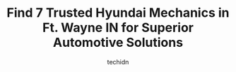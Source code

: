 ---
layout: ampstory
image: https://images.unsplash.com/photo-1608578702177-1ea59540ac72?ixlib=rb-4.0.3&ixid=MnwxMjA3fDB8MHxwaG90by1wYWdlfHx8fGVufDB8fHx8&auto=format&fit=crop&w=640&h=853&q=80
author: techidn
featured: false
description: When it comes to maintaining and repairing your vehicle in Ft. Wayne IN, USA, you deserve nothing but the best. Thats why the 7 best Hyundai Mechanic in the area are here to offer their exp
title: Find 7 Trusted Hyundai Mechanics in Ft. Wayne IN for Superior Automotive Solutions
cover:
   title: Find 7 Trusted Hyundai Mechanics in Ft. Wayne IN for Superior Automotive Solutions
   subtitle: Rickpate
   background: https://images.unsplash.com/photo-1608578702177-1ea59540ac72?ixlib=rb-4.0.3&ixid=MnwxMjA3fDB8MHxwaG90by1wYWdlfHx8fGVufDB8fHx8&auto=format&fit=crop&w=640&h=853&q=80

pages: 
 - layout: thirds
   top: <h1>#1 Professional Auto Sales & Service</h1>
   bottom: "<p>Extremely satisfied with my experience here at Professional Auto. I dealt with Abe and he really took his time with me, and I didnt feel highly pressured. Their prices</p>"
   background: https://www.knot35.com/toplist/wp-content/uploads/2023/06/best-hyundai-mechanic-1-in-ft-wayne-in-1685835262.jpeg
   backgroundblur: true
 - layout: thirds
   top: <h1>#2 Tuffy Tire & Auto Service Center</h1>
   bottom: "<p>5624 W Jefferson Blvd, Fort Wayne, IN 46804, United States</p>"
   background: https://www.knot35.com/toplist/wp-content/uploads/2023/06/best-hyundai-mechanic-2-in-ft-wayne-in-1685835262.jpeg
   cta:
      link: https://www.knot35.com/toplist/find-7-trusted-hyundai-mechanics-in-ft-wayne-in-for-superior-automotive-solutions/
      text: Find 7 Trusted Hyundai Mechanics in Ft. Wayne IN for Superior Automotive Solutions
 - layout: thirds
   top: <h1>#3 Fox & Fox Full Automotive Service Shop - Downtown Fort Wayne</h1>
   bottom: "<p>512 Van Buren St, Fort Wayne, IN 46802, United States</p>"
   background: https://www.knot35.com/toplist/wp-content/uploads/2023/06/best-hyundai-mechanic-3-in-ft-wayne-in-1685835263.jpeg
   cta:
      link: https://www.knot35.com/toplist/find-7-trusted-hyundai-mechanics-in-ft-wayne-in-for-superior-automotive-solutions/
      text: Find 7 Trusted Hyundai Mechanics in Ft. Wayne IN for Superior Automotive Solutions
 - layout: thirds
   top: <h1>#4 Yeoman Service Center</h1>
   bottom: "<p>540 E Pettit Ave, Fort Wayne, IN 46806, United States</p>"
   background: https://images.unsplash.com/photo-1522441815192-d9f04eb0615c?ixlib=rb-4.0.3&ixid=MnwxMjA3fDB8MHxwaG90by1wYWdlfHx8fGVufDB8fHx8&auto=format&fit=crop&w=640&h=853&q=80
   cta:
      link: https://www.knot35.com/toplist/find-7-trusted-hyundai-mechanics-in-ft-wayne-in-for-superior-automotive-solutions/
      text: Find 7 Trusted Hyundai Mechanics in Ft. Wayne IN for Superior Automotive Solutions
 - layout: thirds
   top: <h1>#5 Tuffy Tire & Auto Service Center</h1>
   bottom: "<p>1910 W Dupont Rd, Fort Wayne, IN 46818, United States</p>"
   background: https://images.unsplash.com/photo-1618005182384-a83a8bd57fbe?ixlib=rb-4.0.3&ixid=MnwxMjA3fDB8MHxwaG90by1wYWdlfHx8fGVufDB8fHx8&auto=format&fit=crop&w=640&h=853&q=80
   cta:
      link: https://www.knot35.com/toplist/find-7-trusted-hyundai-mechanics-in-ft-wayne-in-for-superior-automotive-solutions/
      text: Find 7 Trusted Hyundai Mechanics in Ft. Wayne IN for Superior Automotive Solutions
 - layout: thirds
   top: <h1>#6 North Wells Service Center</h1>
   bottom: "<p>522 Wallywood Ave, Fort Wayne, IN 46808, United States</p>"
   background: https://images.unsplash.com/photo-1510906594845-bc082582c8cc?ixlib=rb-4.0.3&ixid=MnwxMjA3fDB8MHxwaG90by1wYWdlfHx8fGVufDB8fHx8&auto=format&fit=crop&w=640&h=853&q=80
   cta:
      link: https://www.knot35.com/toplist/find-7-trusted-hyundai-mechanics-in-ft-wayne-in-for-superior-automotive-solutions/
      text: Find 7 Trusted Hyundai Mechanics in Ft. Wayne IN for Superior Automotive Solutions
 - layout: thirds
   top: <h1>#7 R&L Automotive</h1>
   bottom: "<p>2405 W Jefferson Blvd suite b, Fort Wayne, IN 46802, United States</p>"
   background: https://images.unsplash.com/photo-1599422314077-f4dfdaa4cd09?ixlib=rb-4.0.3&ixid=MnwxMjA3fDB8MHxwaG90by1wYWdlfHx8fGVufDB8fHx8&auto=format&fit=crop&w=640&h=853&q=80
   cta:
      link: https://www.knot35.com/toplist/find-7-trusted-hyundai-mechanics-in-ft-wayne-in-for-superior-automotive-solutions/
      text: Find 7 Trusted Hyundai Mechanics in Ft. Wayne IN for Superior Automotive Solutions
 - layout: thirds
   middle: Continue reading...
   background: https://images.unsplash.com/photo-1533735380053-eb8d0759b24a?ixlib=rb-4.0.3&ixid=MnwxMjA3fDB8MHxwaG90by1wYWdlfHx8fGVufDB8fHx8&auto=format&fit=crop&w=640&h=853&q=80
   cta:
      link: https://www.knot35.com/toplist/find-7-trusted-hyundai-mechanics-in-ft-wayne-in-for-superior-automotive-solutions/
      text: Find 7 Trusted Hyundai Mechanics in Ft. Wayne IN for Superior Automotive Solutions
      
---